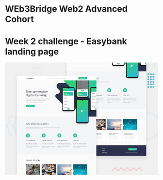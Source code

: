 # WEb3Bridge Web2 Advanced Cohort
# Week 2 challenge - Easybank landing page

![Design preview for the Easybank landing page coding challenge](./design/desktop-preview.jpg)

